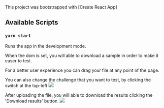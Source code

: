 This project was bootstrapped with [Create React App]

## Available Scripts
### `yarn start`
Runs the app in the development mode.


When the dom is set, you will able to download a sample in order to make it easer to test.

For a better user experience you can drag your file at any point of the page.

You can also change the challenge that you want to test, by clicking the switch at the top-left
<img src=https://imgur.com/gMjt5Ue.jpg>

After uploading the file, you will able to download the results clicking the 'Download results' button.
<img src=https://imgur.com/zyrd3y1.jpg>